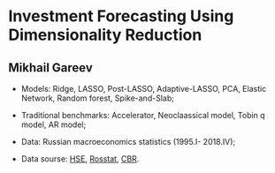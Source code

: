 # Investment Forecasting Using Dimensionality Reduction
## Mikhail Gareev

- Models: Ridge, LASSO, Post-LASSO, Adaptive-LASSO, PCA, Elastic Network, Random forest, Spike-and-Slab;

- Traditional benchmarks: Accelerator, Neoclaassical model, Tobin q model, AR model;

- Data: Russian macroeconomics statistics (1995.I- 2018.IV);

- Data sourse: [HSE](http://sophist.hse.ru), [Rosstat](http://www.gks.ru), [CBR](https://www.cbr.ru).
